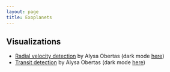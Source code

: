 ```yaml
---
layout: page
title: Exoplanets
---
```


## Visualizations
- [Radial velocity detection](https://upload.wikimedia.org/wikipedia/commons/c/cd/Radial_velocity_doppler_spectroscopy.gif) by Alysa Obertas (dark mode [here](https://upload.wikimedia.org/wikipedia/commons/c/c8/Exoplanet_radial_velocity_doppler_spectroscopy_dark.gif))
- [Transit detection](https://upload.wikimedia.org/wikipedia/commons/8/88/Exoplanet_transit_method.gif) by Alysa Obertas (dark mode [here](https://twitter.com/AstroAlysa/status/1546862374564528129))
